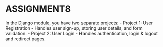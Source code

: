 # ASSIGNMENT8

In the Django module, you have two separate projects:
     - Project 1: User Registration - Handles user sign-up, storing user details, and form validation.
     - Project 2: User Login - Handles authentication, login & logout and redirect pages.
